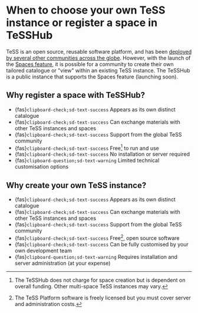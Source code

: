 # When to choose your own TeSS instance or register a space in TeSSHub

TeSS is an open source, reusable software platform, and has been [deployed by several other communities across the globe](../overview/global). However, with the launch of the [Spaces feature](intro-spaces), it is possible for a community to create their own tailored catalogue or "view" within an existing TeSS instance. The TeSSHub is a public instance that supports the Spaces feature (launching soon).


## Why register a space with TeSSHub?

- {fas}`clipboard-check;sd-text-success` Appears as its own distinct catalogue
- {fas}`clipboard-check;sd-text-success` Can exchange materials with other TeSS instances and spaces
- {fas}`clipboard-check;sd-text-success` Support from the global TeSS community
- {fas}`clipboard-check;sd-text-success` Free[^freespace] to run and use
- {fas}`clipboard-check;sd-text-success` No installation or server required
- {fas}`clipboard-question;sd-text-warning`  Limited technical customisation options  


## Why create your own TeSS instance?

- {fas}`clipboard-check;sd-text-success` Appears as its own distinct catalogue
- {fas}`clipboard-check;sd-text-success` Can exchange materials with other TeSS instances and spaces
- {fas}`clipboard-check;sd-text-success` Support from the global TeSS community
- {fas}`clipboard-check;sd-text-success` Free[^freeinstance], open source software
- {fas}`clipboard-check;sd-text-success` Can be fully customised by your own development team
- {fas}`clipboard-question;sd-text-warning` Requires installation and server administration (at your expense)

[^freespace]: The TeSSHub does not charge for space creation but is dependent on overall funding. Other multi-space TeSS instances may vary. 
[^freeinstance]: The TeSS Platform software is freely licensed but you must cover server and administration costs.